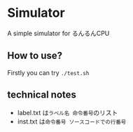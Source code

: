 # Simulator
A simple simulator for るんるんCPU

## How to use?
Firstly you can try `./test.sh`

## technical notes
- label.txt は`ラベル名 命令番号`のリスト
- inst.txt は`命令番号 ソースコードでの行番号`

